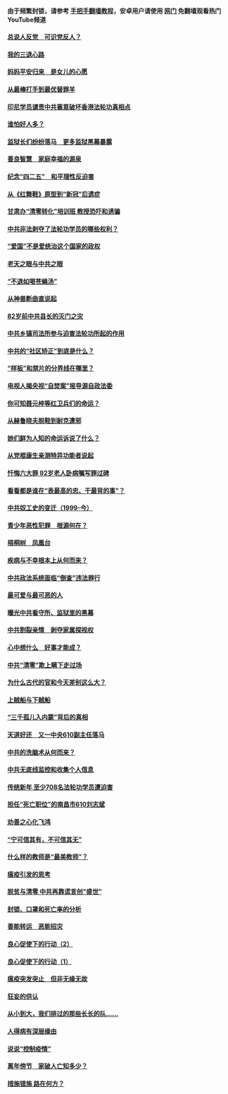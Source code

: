 #### 由于频繁封锁，请参考 [手把手翻墙教程](https://github.com/gfw-breaker/guides/wiki/)，安卓用户请使用 [网门](https://github.com/gfw-breaker/nogfw/blob/master/dl.md?t=05010801) 免翻墙观看热门YouTube频道 

#### [总说人反党　可识党反人？](../pages/19/423820.md?t=05010801) 

#### [我的三退心路](../pages/19/423876.md?t=05010801) 

#### [妈妈平安归来　是女儿的心愿](../pages/19/423947.md?t=05010801) 

#### [从最棒打手到最优替罪羊](../pages/19/423819.md?t=05010801) 

#### [印尼学员谴责中共蓄意破坏香港法轮功真相点](../pages/19/423902.md?t=05010801) 

#### [谁怕好人多？](../pages/19/423774.md?t=05010801) 

#### [监狱长们纷纷落马　更多监狱黑幕暴露](../pages/19/423787.md?t=05010801) 

#### [善良智慧　家庭幸福的源泉](../pages/19/423632.md?t=05010801) 

#### [纪念“四二五”　和平理性反迫害](../pages/19/423660.md?t=05010801) 

#### [从《红舞鞋》原型到“新冠”后遗症](../pages/19/423509.md?t=05010801) 

#### [甘肃办“清零转化”培训班 教授恐吓和诱骗](../pages/19/423498.md?t=05010801) 

#### [中共非法剥夺了法轮功学员的哪些权利？](../pages/19/423392.md?t=05010801) 

#### [“爱国”不是爱统治这个国家的政权](../pages/19/423029.md?t=05010801) 

#### [老天之眼与中共之眼](../pages/19/423378.md?t=05010801) 

#### [“不退如喝苍蝇汤”](../pages/19/423287.md?t=05010801) 

#### [从神兽断曲直说起](../pages/19/423201.md?t=05010801) 

#### [82岁前中共县长的灭门之灾](../pages/19/423055.md?t=05010801) 

#### [中共乡镇司法所参与迫害法轮功所起的作用](../pages/19/423064.md?t=05010801) 

#### [中共的“社区矫正”到底是什么？](../pages/19/422870.md?t=05010801) 

#### [“样板”和禁片的分界线在哪里？](../pages/19/422704.md?t=05010801) 

#### [电视人揭央视“自焚案”报导源自政法委](../pages/19/422770.md?t=05010801) 

#### [你可知聂元梓等红卫兵们的命运？](../pages/19/422848.md?t=05010801) 

#### [从赫鲁晓夫脱鞋到耐克遭邪](../pages/19/422826.md?t=05010801) 

#### [她们鲜为人知的命运诉说了什么？](../pages/19/422754.md?t=05010801) 

#### [从党棍康生亲测特异功能者说起](../pages/19/422657.md?t=05010801) 

#### [忏悔六大罪 92岁老人卧病嘱写罪过碑](../pages/19/422750.md?t=05010801) 

#### [看看都是谁在“表最高的忠、干最背的事”？](../pages/19/422703.md?t=05010801) 

#### [中共奴工史的变迁（1999-今）](../pages/19/422656.md?t=05010801) 

#### [青少年恶性犯罪　根源何在？](../pages/19/422449.md?t=05010801) 

#### [梧桐树　凤凰台](../pages/19/422442.md?t=05010801) 

#### [疾病与不幸根本上从何而来？](../pages/19/422438.md?t=05010801) 

#### [中共政法系统面临“倒查”违法罪行](../pages/19/422497.md?t=05010801) 

#### [最可爱与最可恶的人](../pages/19/422448.md?t=05010801) 

#### [曝光中共看守所、监狱里的黑幕](../pages/19/422390.md?t=05010801) 

#### [中共割裂亲情　剥夺家属探视权](../pages/19/422364.md?t=05010801) 

#### [心中想什么　好事才能成？](../pages/19/422318.md?t=05010801) 

#### [中共“清零”欺上瞒下走过场](../pages/19/422306.md?t=05010801) 

#### [为什么古代的官和今天差别这么大？](../pages/19/422228.md?t=05010801) 

#### [上贼船与下贼船](../pages/19/422276.md?t=05010801) 

#### [“三千孤儿入内蒙”背后的真相](../pages/19/422229.md?t=05010801) 

#### [天道好还　又一中央610副主任落马](../pages/19/422155.md?t=05010801) 

#### [中共的洗脑术从何而来？](../pages/19/422154.md?t=05010801) 

#### [中共无底线监控和收集个人信息](../pages/19/422039.md?t=05010801) 

#### [传统新年 至少708名法轮功学员遭迫害](../pages/19/421946.md?t=05010801) 

#### [担任“死亡职位”的南昌市610刘志斌](../pages/19/421957.md?t=05010801) 

#### [劝善之心化飞鸿](../pages/19/421164.md?t=05010801) 

#### [“宁可信其有，不可信其无”](../pages/19/421691.md?t=05010801) 

#### [什么样的教师是“最美教师”？](../pages/19/421755.md?t=05010801) 

#### [瘟疫引发的思考](../pages/19/421594.md?t=05010801) 

#### [脱贫与清零 中共再靠谎言创“盛世”](../pages/19/421590.md?t=05010801) 

#### [封锁、口罩和死亡率的分析](../pages/19/421495.md?t=05010801) 

#### [善能转运　恶能招灾](../pages/19/421334.md?t=05010801) 

#### [良心促使下的行动（2）](../pages/19/421361.md?t=05010801) 

#### [良心促使下的行动（1）](../pages/19/421302.md?t=05010801) 

#### [瘟疫突发突止　但非无缘无故](../pages/19/421281.md?t=05010801) 

#### [狂妄的供认](../pages/19/421199.md?t=05010801) 

#### [从小到大，我们排过的那些长长的队……](../pages/19/421243.md?t=05010801) 

#### [人得病有深层缘由](../pages/19/420864.md?t=05010801) 

#### [说说“控制疫情”](../pages/19/420831.md?t=05010801) 

#### [离年傍节　家破人亡知多少？](../pages/19/420563.md?t=05010801) 

#### [措施错施  路在何方？](../pages/19/420076.md?t=05010801) 

